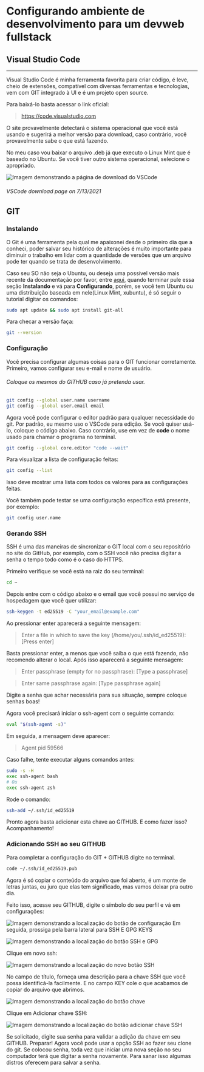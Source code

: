 # Configurando ambiente de desenvolvimento para um devweb fullstack
## Visual Studio Code
---
Visual Studio Code é minha ferramenta favorita para criar código, é leve, cheio de extensões, compatível com diversas ferramentas e tecnologias, vem com GIT integrado à UI e é um projeto open source.

Para baixá-lo basta acessar o link oficial:

> https://code.visualstudio.com

O site provavelmente detectará o sistema operacional que você está usando e sugerirá a melhor versão para download, caso contrário, você provavelmente sabe o que está fazendo.

No meu caso vou baixar o arquivo .deb já que executo o Linux Mint que é baseado no Ubuntu. Se você tiver outro sistema operacional, selecione o apropriado.

![Imagem demonstrando a página de download do VSCode](./images/VSCodeDownload.png)

###### VSCode download page on 7/13/2021

## GIT
### Instalando
O Git é uma ferramenta pela qual me apaixonei desde o primeiro dia que a conheci, poder salvar seu histórico de alterações é muito importante para diminuir o trabalho em lidar com a quantidade de versões que um arquivo pode ter quando se trata de desenvolvimento.

Caso seu SO não seja o Ubuntu, ou deseja uma possível versão mais recente da documentação por favor, entre [aqui](https://git-scm.com/book/pt-br/v2/Come%C3%A7ando-Instalando-o-Git), quando terminar pule essa seção **Instalando** e vá para **Configurando**, porém, se você tem Ubuntu ou uma distribuição baseada em nele(Linux Mint, xubuntu), é só seguir o tutorial digitar os comandos:

```sh
sudo apt update && sudo apt install git-all
```

Para checar a versão faça:

```sh
git --version
```

### Configuração
Você precisa configurar algumas coisas para o GIT funcionar corretamente.
Primeiro, vamos configurar seu e-mail e nome de usuário.
###### Coloque os mesmos do GITHUB caso já pretenda usar.

```sh
git config --global user.name username
git config --global user.email email
```

Agora você pode configurar o editor padrão para qualquer necessidade do git. Por padrão, eu mesmo uso o VSCode para edição. Se você quiser usá-lo, coloque o código abaixo. Caso contrário, use em vez de **code** o nome usado para chamar o programa no terminal.


```sh
git config --global core.editor "code --wait"
```

Para visualizar a lista de configuração feitas:

```sh
git config --list
```
Isso deve mostrar uma lista com todos os valores para as configurações feitas.

Você também pode testar se uma configuração específica está presente, por exemplo:

```sh
git config user.name
```

### Gerando SSH
SSH é uma das maneiras de sincronizar o GIT local com o seu repositório no site do GitHub, por exemplo, com o SSH você não precisa digitar a senha o tempo todo como é o caso do HTTPS.

Primeiro verifique se você está na raiz do seu terminal:

```sh
cd ~
```
Depois entre com o código abaixo e o email que você possui no serviço de hospedagem que você quer utilizar:

```sh
ssh-keygen -t ed25519 -C "your_email@example.com"
```

Ao pressionar enter aparecerá a seguinte mensagem:

>Enter a file in which to save the key (/home/you/.ssh/id_ed25519): [Press enter]

Basta pressionar enter, a menos que você saiba o que está fazendo, não recomendo alterar o local. Após isso aparecerá a seguinte mensagem:

> Enter passphrase (empty for no passphrase): [Type a passphrase]

> Enter same passphrase again: [Type passphrase again]

Digite a senha que achar necessária para sua situação, sempre coloque senhas boas!

Agora você precisará iniciar o ssh-agent com o seguinte comando:

```sh
eval "$(ssh-agent -s)"
```

Em seguida, a mensagem deve aparecer:
> Agent pid 59566

Caso falhe, tente executar alguns comandos antes:

```sh
sudo -s -H
exec ssh-agent bash
# Ou
exec ssh-agent zsh
```

Rode o comando:
```sh
ssh-add ~/.ssh/id_ed25519
```
Pronto agora basta adicionar esta chave ao GITHUB. E como fazer isso? Acompanhamento!

### Adicionando SSH ao seu GITHUB
Para completar a configuração do GIT + GITHUB digite no terminal.

```sh
code ~/.ssh/id_ed25519.pub
```
Agora é só copiar o conteúdo do arquivo que foi aberto, é um monte de letras juntas, eu juro que elas tem significado, mas vamos deixar pra outro dia.

Feito isso, acesse seu GITHUB, digite o símbolo do seu perfil e vá em configurações:

![Imagem demonstrando a localização do botão de configuração](./images/GITHUB-Bar-Settings.png)
Em seguida, prossiga pela barra lateral para SSH E GPG KEYS

![Imagem demonstrando a localização do botão SSH e GPG](./images/GITHUB-Bar-SSH.png)

Clique em novo ssh:

![Imagem demonstrando a localização do novo botão SSH](./images/GITHUB-NewSSH.png)

No campo de título, forneça uma descrição para a chave SSH que você possa identificá-la facilmente.
E no campo KEY cole o que acabamos de copiar do arquivo que abrimos.

![Imagem demonstrando a localização do botão chave](./images/GITHUB-Key.png)

Clique em Adicionar chave SSH:

![Imagem demonstrando a localização do botão adicionar chave SSH](./images/GITHUB-Add.png)

Se solicitado, digite sua senha para validar a adição da chave em seu GITHUB.
Preparar! Agora você pode usar a opção SSH ao fazer seu clone do git.
Se colocou senha, toda vez que iniciar uma nova seção no seu computador terá que digitar a senha novamente.
Para sanar isso algumas distros oferecem para salvar a senha.

